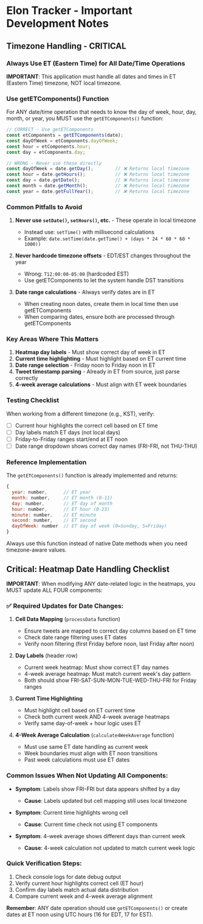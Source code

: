 # Elon Tracker - Important Development Notes

## Timezone Handling - CRITICAL

### Always Use ET (Eastern Time) for All Date/Time Operations

**IMPORTANT**: This application must handle all dates and times in ET (Eastern Time) timezone, NOT local timezone.

### Use getETComponents() Function

For ANY date/time operation that needs to know the day of week, hour, day, month, or year, you MUST use the `getETComponents()` function:

```javascript
// CORRECT - Use getETComponents
const etComponents = getETComponents(date);
const dayOfWeek = etComponents.dayOfWeek;
const hour = etComponents.hour;
const day = etComponents.day;

// WRONG - Never use these directly
const dayOfWeek = date.getDay();        // ❌ Returns local timezone
const hour = date.getHours();           // ❌ Returns local timezone
const day = date.getDate();             // ❌ Returns local timezone
const month = date.getMonth();          // ❌ Returns local timezone
const year = date.getFullYear();        // ❌ Returns local timezone
```

### Common Pitfalls to Avoid

1. **Never use `setDate()`, `setHours()`, etc.** - These operate in local timezone
   - Instead use: `setTime()` with millisecond calculations
   - Example: `date.setTime(date.getTime() + (days * 24 * 60 * 60 * 1000))`

2. **Never hardcode timezone offsets** - EDT/EST changes throughout the year
   - Wrong: `T12:00:00-05:00` (hardcoded EST)
   - Use getETComponents to let the system handle DST transitions

3. **Date range calculations** - Always verify dates are in ET
   - When creating noon dates, create them in local time then use getETComponents
   - When comparing dates, ensure both are processed through getETComponents

### Key Areas Where This Matters

1. **Heatmap day labels** - Must show correct day of week in ET
2. **Current time highlighting** - Must highlight based on ET current time
3. **Date range selection** - Friday noon to Friday noon in ET
4. **Tweet timestamp parsing** - Already in ET from source, just parse correctly
5. **4-week average calculations** - Must align with ET week boundaries

### Testing Checklist

When working from a different timezone (e.g., KST), verify:
- [ ] Current hour highlights the correct cell based on ET time
- [ ] Day labels match ET days (not local days)
- [ ] Friday-to-Friday ranges start/end at ET noon
- [ ] Date range dropdown shows correct day names (FRI-FRI, not THU-THU)

### Reference Implementation

The `getETComponents()` function is already implemented and returns:
```javascript
{
  year: number,      // ET year
  month: number,     // ET month (0-11)
  day: number,       // ET day of month
  hour: number,      // ET hour (0-23)
  minute: number,    // ET minute
  second: number,    // ET second
  dayOfWeek: number  // ET day of week (0=Sunday, 5=Friday)
}
```

Always use this function instead of native Date methods when you need timezone-aware values.

## Critical: Heatmap Date Handling Checklist

**IMPORTANT**: When modifying ANY date-related logic in the heatmaps, you MUST update ALL FOUR components:

### ✅ Required Updates for Date Changes:

1. **Cell Data Mapping** (`processData` function)
   - Ensure tweets are mapped to correct day columns based on ET time
   - Check date range filtering uses ET dates
   - Verify noon filtering (first Friday before noon, last Friday after noon)

2. **Day Labels** (header row)
   - Current week heatmap: Must show correct ET day names
   - 4-week average heatmap: Must match current week's day pattern
   - Both should show FRI-SAT-SUN-MON-TUE-WED-THU-FRI for Friday ranges

3. **Current Time Highlighting**
   - Must highlight cell based on ET current time
   - Check both current week AND 4-week average heatmaps
   - Verify same day-of-week + hour logic uses ET

4. **4-Week Average Calculation** (`calculate4WeekAverage` function)
   - Must use same ET date handling as current week
   - Week boundaries must align with ET noon transitions
   - Past week calculations must use ET dates

### Common Issues When Not Updating All Components:

- **Symptom**: Labels show FRI-FRI but data appears shifted by a day
  - **Cause**: Labels updated but cell mapping still uses local timezone

- **Symptom**: Current time highlights wrong cell
  - **Cause**: Current time check not using ET components

- **Symptom**: 4-week average shows different days than current week
  - **Cause**: 4-week calculation not updated to match current week logic

### Quick Verification Steps:

1. Check console logs for date debug output
2. Verify current hour highlights correct cell (ET hour)
3. Confirm day labels match actual data distribution
4. Compare current week and 4-week average alignment

**Remember**: ANY date operation should use `getETComponents()` or create dates at ET noon using UTC hours (16 for EDT, 17 for EST).